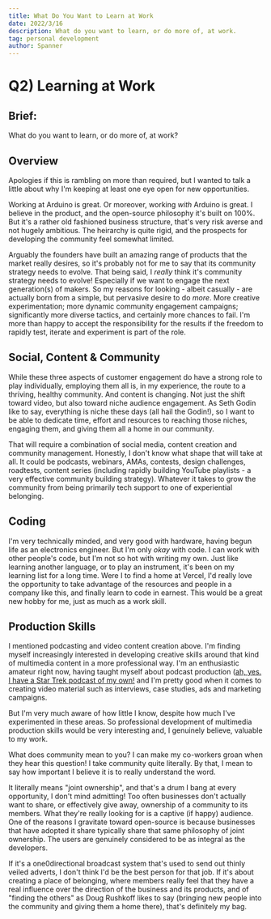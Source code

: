 ```yaml
---
title: What Do You Want to Learn at Work
date: 2022/3/16
description: What do you want to learn, or do more of, at work.
tag: personal development
author: Spanner
---
```


# Q2) Learning at Work

## Brief:
What do you want to learn, or do more of, at work?

## Overview
Apologies if this is rambling on more than required, but I wanted to talk a little about why I'm keeping at least one eye open for new opportunities.

Working at Arduino is great. Or moreover, working *with* Arduino is great. I believe in the product, and the open-source philosophy it's built on 100%. But it's a rather old fashioned business structure, that's very risk averse and not hugely ambitious. The heirarchy is quite rigid, and the prospects for developing the community feel somewhat limited. 

Arguably the founders have built an amazing range of products that the market really desires, so it's probably not for me to say that its community strategy needs to evolve. That being said, I *really* think it's community strategy needs to evolve! Especially if we want to engage the next generation(s) of makers. So my reasons for looking - albeit casually - are actually born from a simple, but pervasive desire to do *more*. More creative experimentation; more dynamic community engagement campaigns; significantly more diverse tactics, and certainly more chances to fail. I'm more than happy to accept the responsibility for the results if the freedom to rapidly test, iterate and experiment is part of the role.

## Social, Content & Community
While these three aspects of customer engagement do have a strong role to play individually, employing them all is, in my experience, the route to a thriving, healthy community. And content is changing. Not just the shift toward video, but also toward niche audience engagement. As Seth Godin like to say, everything is niche these days (all hail the Godin!), so I want to be able to dedicate time, effort and resources to reaching those niches, engaging them, and giving them all a home in our community.

That will require a combination of social media, content creation and community management. Honestly, I don't know what shape that will take at all. It could be podcasts, webinars, AMAs, contests, design challenges, roadtests, content series (including rapidly building YouTube playlists - a very effective community building strategy). Whatever it takes to grow the community from being primarily tech support to one of experiential belonging.

## Coding
I'm very technically minded, and very good with hardware, having begun life as an electronics engineer. But I'm only *okay* with code. I can work with other people's code, but I'm not so hot with writing my own. Just like learning another language, or to play an instrument, it's been on my learning list for a long time. Were I to find a home at Vercel, I'd really love the opportunity to take advantage of the resources and people in a company like this, and finally learn to code in earnest. This would be a great new hobby for me, just as much as a work skill.

## Production Skills
I mentioned podcasting and video content creation above. I'm finding myself increasingly interested in developing creative skills around that kind of multimedia content in a more professional way. I'm an enthusiastic amateur right now, having taught myself about podcast production ([ah, yes. I have a Star Trek podcast of my own!](https://anchor.fm/startrekhi) and I'm pretty good when it comes to creating video material such as interviews, case studies, ads and marketing campaigns.

But I'm very much aware of how little I know, despite how much I've experimented in these areas. So professional development of multimedia production skills would be very interesting and, I genuinely believe, valuable to my work.


What does community mean to you?
I can make my co-workers groan when they hear this question! I take community quite literally. By that, I mean to say how important I believe it is to really understand the word.

It literally means "joint ownership", and that's a drum I bang at every opportunity, I don't mind admitting! Too often businesses don't actually want to share, or effectively give away, ownership of a community to its members. What they're really looking for is a captive (if happy) audience. One of the reasons I gravitate toward open-source is because businesses that have adopted it share typically share that same philosophy of joint ownership. The users are genuinely considered to be as integral as the developers.

If it's a one0directional broadcast system that's used to send out thinly veiled adverts, I don't think I'd be the best person for that job. If it's about creating a place of belonging, where members really feel that they have a real influence over the direction of the business and its products, and of "finding the others"
as Doug Rushkoff likes to say (bringing new people into the community and giving them a home there), that's definitely my bag.
